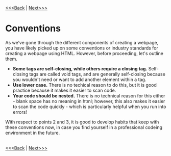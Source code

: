 [<<<Back](images.md) | [Next>>>](create_site.md)

# Conventions

As we’ve gone through the different components of creating a webpage, you have likely picked up on some conventions or industry standards for creating a webpage using HTML. However, before proceeding, let's outline them.

<p>
    <ul>
        <li> <strong>Some tags are self-closing, while others require a closing tag.</strong> Self-closing tags are called void tags, and are generally self-closing because you wouldn't need or want to add another element within a tag. </li>
        <li> <strong>Use lower case.</strong> There is no techical reason to do this, but it is good practice because it makes it easier to scan code. </li>
        <li> <strong>Your code should be nested.</strong> There is no technical reason for this either - blank space has no meaning in html; however, this also makes it easier to scan the code quickly - which is particularly helpful when you run into errors! </li>
    </ul>
</p>

With respect to points 2 and 3, it is good to develop habits that keep with these conventions now, in case you find yourself in a professional codeing environment in the future.
<br/>
<br/>

[<<<Back](images.md) | [Next>>>](create_site.md)